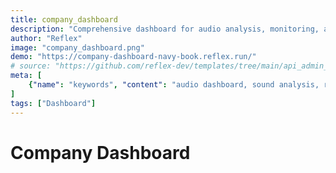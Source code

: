 ```yaml
---
title: company_dashboard
description: "Comprehensive dashboard for audio analysis, monitoring, and operational insights."
author: "Reflex"
image: "company_dashboard.png"
demo: "https://company-dashboard-navy-book.reflex.run/"
# source: "https://github.com/reflex-dev/templates/tree/main/api_admin_panel"
meta: [
    {"name": "keywords", "content": "audio dashboard, sound analysis, reflex audio tools"},
]
tags: ["Dashboard"]
---
```


# Company Dashboard